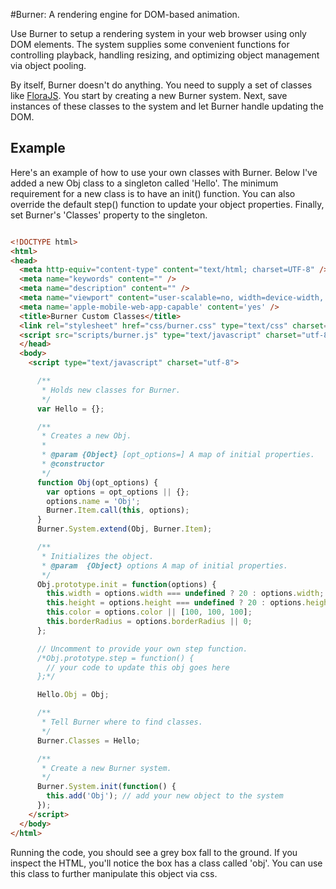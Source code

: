 #Burner: A rendering engine for DOM-based animation.

Use Burner to setup a rendering system in your web browser using only DOM elements. The system supplies some convenient functions for controlling playback, handling resizing, and optimizing object management via object pooling.

By itself, Burner doesn't do anything. You need to supply a set of classes like <a href='http://github.com/foldi/FloraJS'>FloraJS</a>. You start by creating a new Burner system. Next, save instances of these classes to the system and let Burner handle updating the DOM.

## Example

Here's an example of how to use your own classes with Burner. Below I've added a new Obj class to a singleton called 'Hello'. The minimum requirement for a new class is to have an init() function. You can also override the default step() function to update your object properties. Finally, set Burner's 'Classes' property to the singleton.

```html

<!DOCTYPE html>
<html>
<head>
  <meta http-equiv="content-type" content="text/html; charset=UTF-8" />
  <meta name="keywords" content="" />
  <meta name="description" content="" />
  <meta name="viewport" content="user-scalable=no, width=device-width, initial-scale=1.0, maximum-scale=1.0" />
  <meta name='apple-mobile-web-app-capable' content='yes' />
  <title>Burner Custom Classes</title>
  <link rel="stylesheet" href="css/burner.css" type="text/css" charset="utf-8" />
  <script src="scripts/burner.js" type="text/javascript" charset="utf-8"></script>
  </head>
  <body>
    <script type="text/javascript" charset="utf-8">

      /**
       * Holds new classes for Burner.
       */
      var Hello = {};

      /**
       * Creates a new Obj.
       *
       * @param {Object} [opt_options=] A map of initial properties.
       * @constructor
       */
      function Obj(opt_options) {
        var options = opt_options || {};
        options.name = 'Obj';
        Burner.Item.call(this, options);
      }
      Burner.System.extend(Obj, Burner.Item);

      /**
       * Initializes the object.
       * @param  {Object} options A map of initial properties.
       */
      Obj.prototype.init = function(options) {
        this.width = options.width === undefined ? 20 : options.width;
        this.height = options.height === undefined ? 20 : options.height;
        this.color = options.color || [100, 100, 100];
        this.borderRadius = options.borderRadius || 0;
      };

      // Uncomment to provide your own step function.
      /*Obj.prototype.step = function() {
        // your code to update this obj goes here
      };*/

      Hello.Obj = Obj;

      /**
       * Tell Burner where to find classes.
       */
      Burner.Classes = Hello;

      /**
       * Create a new Burner system.
       */
      Burner.System.init(function() {
        this.add('Obj'); // add your new object to the system
      });
    </script>
  </body>
</html>

```

Running the code, you should see a grey box fall to the ground. If you inspect the HTML, you'll notice the box has a class called 'obj'. You can use this class to further manipulate this object via css.

